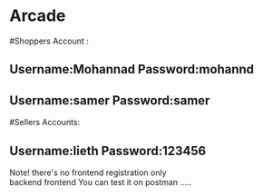 # Arcade


#Shoppers Account :

Username:Mohannad
Password:mohannd 
----------------
Username:samer
Password:samer
----------------


#Sellers Accounts:

Username:lieth
Password:123456
---------------


Note! there's no frontend registration only  
backend frontend 
You can test it on postman .....
